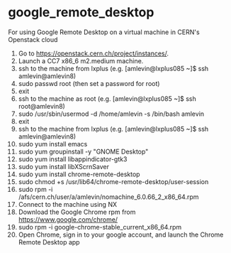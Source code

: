 # google_remote_desktop
For using Google Remote Desktop on a virtual machine in CERN's Openstack cloud

1) Go to https://openstack.cern.ch/project/instances/.
2) Launch a CC7 x86_6 m2.medium machine.
3) ssh to the machine from lxplus (e.g. [amlevin@lxplus085 ~]$ ssh amlevin@amlevin8)
4) sudo passwd root (then set a password for root)
5) exit
6) ssh to the machine as root (e.g. [amlevin@lxplus085 ~]$ ssh root@amlevin8)
7) sudo /usr/sbin/usermod -d /home/amlevin -s /bin/bash amlevin
8) exit
9) ssh to the machine from lxplus (e.g. [amlevin@lxplus085 ~]$ ssh amlevin@amlevin8)
10) sudo yum install emacs
11) sudo yum groupinstall -y "GNOME Desktop"
12) sudo yum install libappindicator-gtk3
13) sudo yum install libXScrnSaver
14) sudo yum install chrome-remote-desktop
15) sudo chmod +s /usr/lib64/chrome-remote-desktop/user-session
16) sudo rpm -i /afs/cern.ch/user/a/amlevin/nomachine_6.0.66_2_x86_64.rpm
17) Connect to the machine using NX 
18) Download the Google Chrome rpm from https://www.google.com/chrome/ 
19) sudo rpm -i google-chrome-stable_current_x86_64.rpm
20) Open Chrome, sign in to your google account, and launch the Chrome Remote Desktop app

